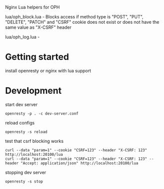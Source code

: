 Nginx Lua helpers for OPH

lua/oph_block.lua - Blocks access if method type is "POST", "PUT", "DELETE", "PATCH" and "CSRF" cookie does not exist or does not have the same value as "X-CSRF" header

lua/oph_log.lua -   

# Getting started

install openresty or nginx with lua support

# Development

start dev server

    openresty -p . -c dev-server.conf 

reload configs

    openresty -s reload

test that csrf blocking works

    curl --data "param=1" --cookie "CSRF=123" --header "X-CSRF: 123" http://localhost:20100/lua
    curl --data "param=1" --cookie "CSRF=123" --header "X-CSRF: 123" --header "Accept: application/json" http://localhost:20100/lua

stopping dev server

    openresty -s stop